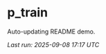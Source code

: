 # p_train

Auto-updating README demo.

<!--START_SECTION:status-->
_Last run: 2025-09-08 17:17 UTC_
<!--END_SECTION:status-->






























































































































































































































































































































































































































































